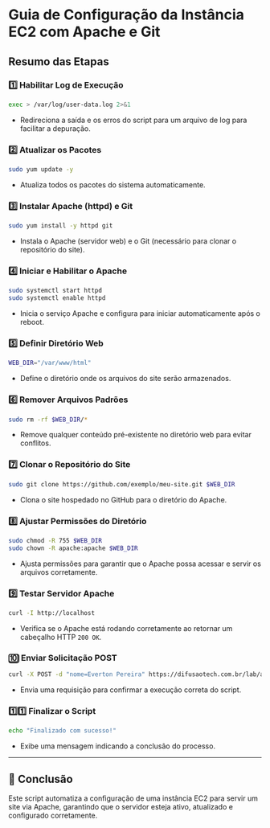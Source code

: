 # Guia de Configuração da Instância EC2 com Apache e Git

## Resumo das Etapas

### 1️⃣ Habilitar Log de Execução
```bash
exec > /var/log/user-data.log 2>&1
```
- Redireciona a saída e os erros do script para um arquivo de log para facilitar a depuração.

### 2️⃣ Atualizar os Pacotes
```bash
sudo yum update -y
```
- Atualiza todos os pacotes do sistema automaticamente.

### 3️⃣ Instalar Apache (httpd) e Git
```bash
sudo yum install -y httpd git
```
- Instala o Apache (servidor web) e o Git (necessário para clonar o repositório do site).

### 4️⃣ Iniciar e Habilitar o Apache
```bash
sudo systemctl start httpd
sudo systemctl enable httpd
```
- Inicia o serviço Apache e configura para iniciar automaticamente após o reboot.

### 5️⃣ Definir Diretório Web
```bash
WEB_DIR="/var/www/html"
```
- Define o diretório onde os arquivos do site serão armazenados.

### 6️⃣ Remover Arquivos Padrões
```bash
sudo rm -rf $WEB_DIR/*
```
- Remove qualquer conteúdo pré-existente no diretório web para evitar conflitos.

### 7️⃣ Clonar o Repositório do Site
```bash
sudo git clone https://github.com/exemplo/meu-site.git $WEB_DIR
```
- Clona o site hospedado no GitHub para o diretório do Apache.

### 8️⃣ Ajustar Permissões do Diretório
```bash
sudo chmod -R 755 $WEB_DIR
sudo chown -R apache:apache $WEB_DIR
```
- Ajusta permissões para garantir que o Apache possa acessar e servir os arquivos corretamente.

### 9️⃣ Testar Servidor Apache
```bash
curl -I http://localhost
```
- Verifica se o Apache está rodando corretamente ao retornar um cabeçalho HTTP `200 OK`.

### 🔟 Enviar Solicitação POST
```bash
curl -X POST -d "nome=Everton Pereira" https://difusaotech.com.br/lab/aws/index.php
```
- Envia uma requisição para confirmar a execução correta do script.

### 1️⃣1️⃣ Finalizar o Script
```bash
echo "Finalizado com sucesso!"
```
- Exibe uma mensagem indicando a conclusão do processo.

---
## 🚀 Conclusão
Este script automatiza a configuração de uma instância EC2 para servir um site via Apache, garantindo que o servidor esteja ativo, atualizado e configurado corretamente.
